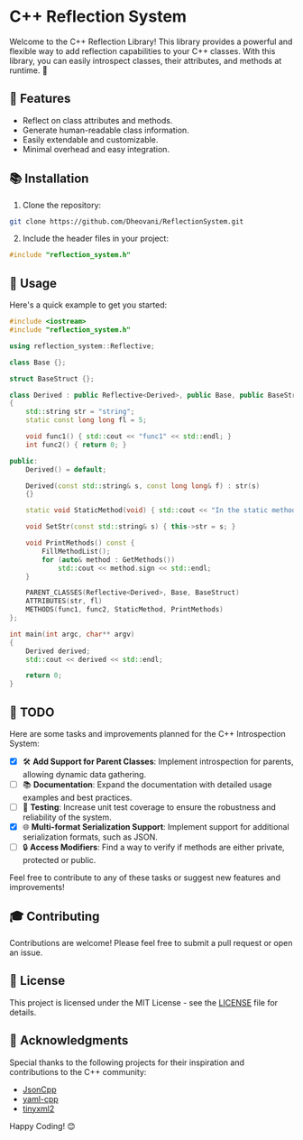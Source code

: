 ﻿# C++ Reflection System

Welcome to the C++ Reflection Library! This library provides a powerful and flexible way to add reflection capabilities to your C++ classes. With this library, you can easily introspect classes, their attributes, and methods at runtime. 🚀

## 🌟 Features

- Reflect on class attributes and methods.
- Generate human-readable class information.
- Easily extendable and customizable.
- Minimal overhead and easy integration.

## 📚 Installation

1. Clone the repository:

```sh
git clone https://github.com/Dheovani/ReflectionSystem.git
```

2. Include the header files in your project:

```cpp
#include "reflection_system.h"
```

## 🚀 Usage
Here's a quick example to get you started:

```cpp
#include <iostream>
#include "reflection_system.h"

using reflection_system::Reflective;

class Base {};

struct BaseStruct {};

class Derived : public Reflective<Derived>, public Base, public BaseStruct
{
    std::string str = "string";
    static const long long fl = 5;

    void func1() { std::cout << "func1" << std::endl; }
    int func2() { return 0; }

public:
    Derived() = default;

    Derived(const std::string& s, const long long& f) : str(s)
    {}

    static void StaticMethod(void) { std::cout << "In the static method" << std::endl; }

    void SetStr(const std::string& s) { this->str = s; }

    void PrintMethods() const {
        FillMethodList();
        for (auto& method : GetMethods())
            std::cout << method.sign << std::endl;
    }

    PARENT_CLASSES(Reflective<Derived>, Base, BaseStruct)
    ATTRIBUTES(str, fl)
    METHODS(func1, func2, StaticMethod, PrintMethods)
};

int main(int argc, char** argv)
{
    Derived derived;
    std::cout << derived << std::endl;

    return 0;
}
```

## 📝 TODO

Here are some tasks and improvements planned for the C++ Introspection System:

- [x] 🛠️ **Add Support for Parent Classes**: Implement introspection for parents, allowing dynamic data gathering.
- [ ] 📚 **Documentation**: Expand the documentation with detailed usage examples and best practices.
- [ ] 🧪 **Testing**: Increase unit test coverage to ensure the robustness and reliability of the system.
- [x] 🌐 **Multi-format Serialization Support**: Implement support for additional serialization formats, such as JSON.
- [ ] 🔒 **Access Modifiers**: Find a way to verify if methods are either private, protected or public.

Feel free to contribute to any of these tasks or suggest new features and improvements!

## 🎓 Contributing
Contributions are welcome! Please feel free to submit a pull request or open an issue.

## 📄 License
This project is licensed under the MIT License - see the [LICENSE](LICENSE.txt) file for details.

## 🙏 Acknowledgments
Special thanks to the following projects for their inspiration and contributions to the C++ community:
- [JsonCpp](https://github.com/open-source-parsers/jsoncpp)
- [yaml-cpp](https://github.com/jbeder/yaml-cpp)
- [tinyxml2](https://github.com/leethomason/tinyxml2)

Happy Coding! 😊